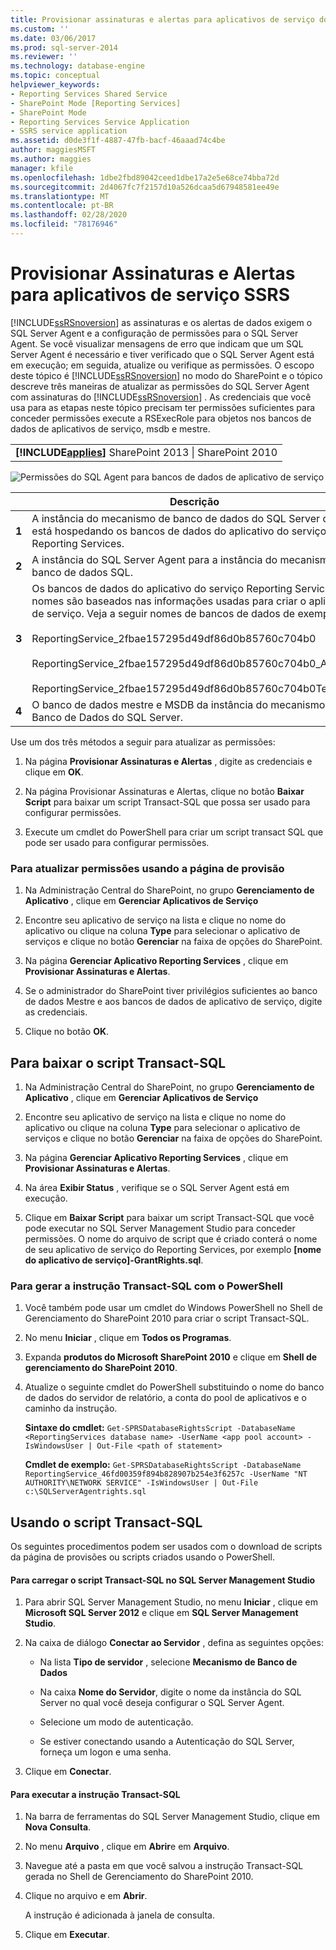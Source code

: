 ```yaml
---
title: Provisionar assinaturas e alertas para aplicativos de serviço do SSRS | Microsoft Docs
ms.custom: ''
ms.date: 03/06/2017
ms.prod: sql-server-2014
ms.reviewer: ''
ms.technology: database-engine
ms.topic: conceptual
helpviewer_keywords:
- Reporting Services Shared Service
- SharePoint Mode [Reporting Services]
- SharePoint Mode
- Reporting Services Service Application
- SSRS service application
ms.assetid: d0de3f1f-4887-47fb-bacf-46aaad74c4be
author: maggiesMSFT
ms.author: maggies
manager: kfile
ms.openlocfilehash: 1dbe2fbd89042ceed1dbe17a2e5e68ce74bba72d
ms.sourcegitcommit: 2d4067fc7f2157d10a526dcaa5d67948581ee49e
ms.translationtype: MT
ms.contentlocale: pt-BR
ms.lasthandoff: 02/28/2020
ms.locfileid: "78176946"
---
```

# <a name="provision-subscriptions-and-alerts-for-ssrs-service-applications"></a>Provisionar Assinaturas e Alertas para aplicativos de serviço SSRS
  [!INCLUDE[ssRSnoversion](../../includes/ssrsnoversion-md.md)] as assinaturas e os alertas de dados exigem o SQL Server Agent e a configuração de permissões para o SQL Server Agent. Se você visualizar mensagens de erro que indicam que um SQL Server Agent é necessário e tiver verificado que o SQL Server Agent está em execução; em seguida, atualize ou verifique as permissões. O escopo deste tópico é [!INCLUDE[ssRSnoversion](../../includes/ssrsnoversion-md.md)] no modo do SharePoint e o tópico descreve três maneiras de atualizar as permissões do SQL Server Agent com assinaturas do [!INCLUDE[ssRSnoversion](../../includes/ssrsnoversion-md.md)] . As credenciais que você usa para as etapas neste tópico precisam ter permissões suficientes para conceder permissões execute a RSExecRole para objetos nos bancos de dados de aplicativos de serviço, msdb e mestre.

||
|-|
|**[!INCLUDE[applies](../../includes/applies-md.md)]** SharePoint 2013 &#124; SharePoint 2010|

 ![Permissões do SQL Agent para bancos de dados de aplicativo de serviço](../../../2014/sql-server/install/media/rs-provisionsqlagent.gif "Permissões do SQL Agent para bancos de dados de aplicativo de serviço")

||Descrição|
|------|-----------------|
|**1**|A instância do mecanismo de banco de dados do SQL Server que está hospedando os bancos de dados do aplicativo do serviço Reporting Services.|
|**2**|A instância do SQL Server Agent para a instância do mecanismo de banco de dados SQL.|
|**3**|Os bancos de dados do aplicativo do serviço Reporting Services. Os nomes são baseados nas informações usadas para criar o aplicativo de serviço. Veja a seguir nomes de bancos de dados de exemplo:<br /><br /> ReportingService_2fbae157295d49df86d0b85760c704b0<br /><br /> ReportingService_2fbae157295d49df86d0b85760c704b0_Alerting<br /><br /> ReportingService_2fbae157295d49df86d0b85760c704b0TempDB|
|**4**|O banco de dados mestre e MSDB da instância do mecanismo de Banco de Dados do SQL Server.|

 Use um dos três métodos a seguir para atualizar as permissões:

1.  Na página **Provisionar Assinaturas e Alertas** , digite as credenciais e clique em **OK**.

2.  Na página Provisionar Assinaturas e Alertas, clique no botão **Baixar Script** para baixar um script Transact-SQL que possa ser usado para configurar permissões.

3.  Execute um cmdlet do PowerShell para criar um script transact SQL que pode ser usado para configurar permissões.

### <a name="to-update-permissions-using-the-provision-page"></a>Para atualizar permissões usando a página de provisão

1.  Na Administração Central do SharePoint, no grupo **Gerenciamento de Aplicativo** , clique em **Gerenciar Aplicativos de Serviço**

2.  Encontre seu aplicativo de serviço na lista e clique no nome do aplicativo ou clique na coluna **Type** para selecionar o aplicativo de serviços e clique no botão **Gerenciar** na faixa de opções do SharePoint.

3.  Na página **Gerenciar Aplicativo Reporting Services** , clique em **Provisionar Assinaturas e Alertas**.

4.  Se o administrador do SharePoint tiver privilégios suficientes ao banco de dados Mestre e aos bancos de dados de aplicativo de serviço, digite as credenciais.

5.  Clique no botão **OK**.

##  <a name="bkmk_download"></a> Para baixar o script Transact-SQL

1.  Na Administração Central do SharePoint, no grupo **Gerenciamento de Aplicativo** , clique em **Gerenciar Aplicativos de Serviço**

2.  Encontre seu aplicativo de serviço na lista e clique no nome do aplicativo ou clique na coluna **Type** para selecionar o aplicativo de serviços e clique no botão **Gerenciar** na faixa de opções do SharePoint.

3.  Na página **Gerenciar Aplicativo Reporting Services** , clique em **Provisionar Assinaturas e Alertas**.

4.  Na área **Exibir Status** , verifique se o SQL Server Agent está em execução.

5.  Clique em **Baixar Script** para baixar um script Transact-SQL que você pode executar no SQL Server Management Studio para conceder permissões. O nome do arquivo de script que é criado conterá o nome de seu aplicativo de serviço do Reporting Services, por exemplo **[nome do aplicativo de serviço]-GrantRights.sql**.

### <a name="to-generate-the-transact-sql-statement-with-powershell"></a>Para gerar a instrução Transact-SQL com o PowerShell

1.  Você também pode usar um cmdlet do Windows PowerShell no Shell de Gerenciamento do SharePoint 2010 para criar o script Transact-SQL.

2.  No menu **Iniciar** , clique em **Todos os Programas**.

3.  Expanda **produtos do Microsoft SharePoint 2010** e clique em **Shell de gerenciamento do SharePoint 2010**.

4.  Atualize o seguinte cmdlet do PowerShell substituindo o nome do banco de dados do servidor de relatório, a conta do pool de aplicativos e o caminho da instrução.

     **Sintaxe do cmdlet:** `Get-SPRSDatabaseRightsScript -DatabaseName <ReportingServices database name> -UserName <app pool account> -IsWindowsUser | Out-File <path of statement>`

     **Cmdlet de exemplo:** `Get-SPRSDatabaseRightsScript -DatabaseName ReportingService_46fd00359f894b828907b254e3f6257c -UserName "NT AUTHORITY\NETWORK SERVICE" -IsWindowsUser | Out-File c:\SQLServerAgentrights.sql`

## <a name="using-the-transact-sql-script"></a>Usando o script Transact-SQL
 Os seguintes procedimentos podem ser usados com o download de scripts da página de provisões ou scripts criados usando o PowerShell.

#### <a name="to-load-the-transact-sql-script-in-sql-server-management-studio"></a>Para carregar o script Transact-SQL no SQL Server Management Studio

1.  Para abrir SQL Server Management Studio, no menu **Iniciar** , clique em **Microsoft SQL Server 2012** e clique em **SQL Server Management Studio**.

2.  Na caixa de diálogo **Conectar ao Servidor** , defina as seguintes opções:

    -   Na lista **Tipo de servidor** , selecione **Mecanismo de Banco de Dados**

    -   Na caixa **Nome do Servidor**, digite o nome da instância do SQL Server no qual você deseja configurar o SQL Server Agent.

    -   Selecione um modo de autenticação.

    -   Se estiver conectando usando a Autenticação do SQL Server, forneça um logon e uma senha.

3.  Clique em **Conectar**.

#### <a name="to-run-the-transact-sql-statement"></a>Para executar a instrução Transact-SQL

1.  Na barra de ferramentas do SQL Server Management Studio, clique em **Nova Consulta**.

2.  No menu **Arquivo** , clique em **Abrir**e em **Arquivo**.

3.  Navegue até a pasta em que você salvou a instrução Transact-SQL gerada no Shell de Gerenciamento do SharePoint 2010.

4.  Clique no arquivo e em **Abrir**.

     A instrução é adicionada à janela de consulta.

5.  Clique em **Executar**.


